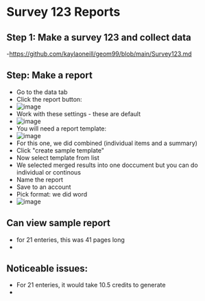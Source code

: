 # Survey 123 Reports

## Step 1: Make a survey 123 and collect data
-https://github.com/kaylaoneill/geom99/blob/main/Survey123.md

## Step: Make a report
- Go to the data tab
- Click the report button:
- ![image](https://github.com/kaylaoneill/geom99/assets/146447016/58dac147-fd2f-4a0b-8b2d-2298e8a1451b)
- Work with these settings - these are default
- ![image](https://github.com/kaylaoneill/geom99/assets/146447016/b458c367-c857-4b53-9b80-2de15ab4d35e)
- You will need a report template:
- ![image](https://github.com/kaylaoneill/geom99/assets/146447016/41b4d075-2b72-408e-b465-9e7f66b0fb99)
- For this one, we did combined (individual items and a summary)
- Click "create sample template"
- Now select template from list
- We selected merged results into one doccument but you can do individual or continous
- Name the report
- Save to an account
- Pick format: we did word
- ![image](https://github.com/kaylaoneill/geom99/assets/146447016/dba4c3b5-a19e-473e-81a5-359e5cc0b116)

## Can view sample report
- for 21 enteries, this was 41 pages long
- 
## Noticeable issues:
- For 21 enteries, it would take 10.5 credits to generate
- 


